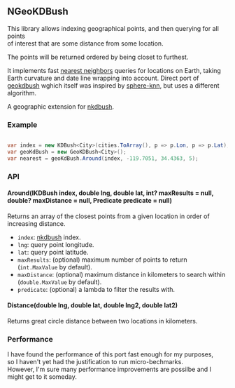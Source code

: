 ## NGeoKDBush 

This library allows indexing geographical points, and then querying for all points  
of interest that are some distance from some location.  

The points will be returned ordered by being closet to furthest.


It implements fast [nearest neighbors](https://en.wikipedia.org/wiki/Nearest_neighbor_search) queries
for locations on Earth, taking Earth curvature and date line wrapping into account.
Direct port of [geokdbush](https://github.com/mourner/geokdbush)
wghich itself was inspired by [sphere-knn](https://github.com/darkskyapp/sphere-knn), but uses a different algorithm.

A geographic extension for [nkdbush](https://github.com/Shrulik/NKDbush).

### Example

```csharp

var index = new KDBush<City>(cities.ToArray(), p => p.Lon, p => p.Lat);
var geoKdBush = new GeoKDBush<City>();
var nearest = geoKdBush.Around(index, -119.7051, 34.4363, 5);

```

### API

#### Around(IKDBush<T> index, double lng, double lat, int? maxResults = null, double? maxDistance = null, Predicate<T> predicate = null)

Returns an array of the closest points from a given location in order of increasing distance.

- `index`: [nkdbush](https://github.com/Shrulik/NKDbush) index.
- `lng`: query point longitude.
- `lat`: query point latitude.
- `maxResults`: (optional) maximum number of points to return (`int.MaxValue` by default).
- `maxDistance`: (optional) maximum distance in kilometers to search within (`double.MaxValue` by default).
- `predicate`: (optional) a lambda to filter the results with.

#### Distance(double lng, double lat, double lng2, double lat2)

Returns great circle distance between two locations in kilometers.

### Performance

I have found the performance of this port fast enough for my purposes,  
so I haven't yet had the justification to run micro-bechmarks.  
However, I'm sure many performance improvements are possilbe and I might get to it someday.  
